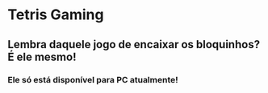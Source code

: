 # Tetris Gaming

<div>
  <h2>Lembra daquele jogo de encaixar os bloquinhos? É ele mesmo!</h2>
  <h3>Ele só está disponível para PC atualmente!</h3>
</div>
